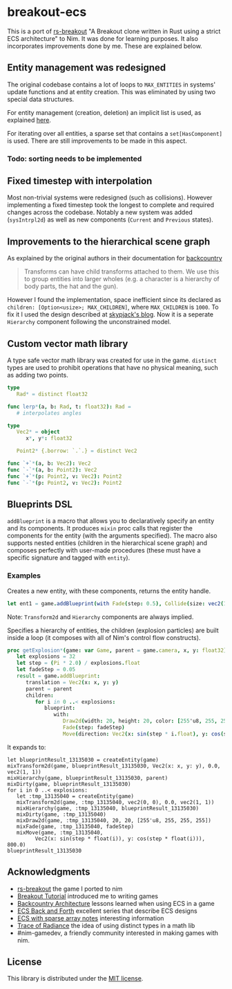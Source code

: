 # breakout-ecs

This is a port of [rs-breakout](https://github.com/michalbe/rs-breakout)
"A Breakout clone written in Rust using a strict ECS architecture" to Nim.
It was done for learning purposes. It also incorporates improvements done by me.
These are explained below.

## Entity management was redesigned

The original codebase contains a lot of loops to ``MAX_ENTITIES`` in systems'
update functions and at entity creation. This was eliminated by using two special data structures.

For entity management (creation, deletion) an implicit list is used, as explained
[here](https://skypjack.github.io/2019-05-06-ecs-baf-part-3/).

For iterating over all entities, a sparse set that contains a ``set[HasComponent]`` is used.
There are still improvements to be made in this aspect.

### Todo: sorting needs to be implemented

## Fixed timestep with interpolation

Most non-trivial systems were redesigned (such as collisions). However implementing a fixed timestep
took the longest to complete and required changes across the codebase. Notably a new system was
added (``sysIntrpl2d``) as well as new components (``Current`` and ``Previous`` states).

## Improvements to the hierarchical scene graph

As explained by the original authors in their documentation for
[backcountry](https://piesku.com/backcountry/architecture#scene)

> Transforms can have child transforms attached to them. We use this to group
> entities into larger wholes (e.g. a character is a hierarchy of body parts,
> the hat and the gun).

However I found the implementation, space inefficient since its declared as
``children: [Option<usize>; MAX_CHILDREN]``, where ``MAX_CHILDREN`` is ``1000``.
To fix it I used the design described at
[skypjack's blog](https://skypjack.github.io/2019-06-25-ecs-baf-part-4/).
Now it is a seperate ``Hierarchy`` component following the unconstrained model.

## Custom vector math library

A type safe vector math library was created for use in the game. ``distinct`` types are
used to prohibit operations that have no physical meaning, such as adding two points.

```nim
type
   Rad* = distinct float32

func lerp*(a, b: Rad, t: float32): Rad =
   # interpolates angles

type
   Vec2* = object
      x*, y*: float32

   Point2* {.borrow: `.`.} = distinct Vec2

func `+`*(a, b: Vec2): Vec2
func `-`*(a, b: Point2): Vec2
func `+`*(p: Point2, v: Vec2): Point2
func `-`*(p: Point2, v: Vec2): Point2
```

## Blueprints DSL

``addBlueprint`` is a macro that allows you to declaratively specify an entity and its components.
It produces ``mixin`` proc calls that register the components for the entity (with the arguments specified).
The macro also supports nested entities (children in the hierarchical scene graph) and composes perfectly
with user-made procedures (these must have a specific signature and tagged with ``entity``).

### Examples

Creates a new entity, with these components, returns the entity handle.

```nim
let ent1 = game.addBlueprint(with Fade(step: 0.5), Collide(size: vec2(100.0, 20.0)), Move(speed: 600.0))
```

Note: ``Transform2d`` and ``Hierarchy`` components are always implied.

Specifies a hierarchy of entities, the children (explosion particles) are built inside a loop
(it composes with all of Nim's control flow constructs).

```nim
proc getExplosion*(game: var Game, parent = game.camera, x, y: float32): Entity =
   let explosions = 32
   let step = (Pi * 2.0) / explosions.float
   let fadeStep = 0.05
   result = game.addBlueprint:
      translation = Vec2(x: x, y: y)
      parent = parent
      children:
         for i in 0 ..< explosions:
            blueprint:
               with:
                  Draw2d(width: 20, height: 20, color: [255'u8, 255, 255, 255])
                  Fade(step: fadeStep)
                  Move(direction: Vec2(x: sin(step * i.float), y: cos(step * i.float)), speed: 800.0)
```

It expands to:

```
let blueprintResult_13135030 = createEntity(game)
mixTransform2d(game, blueprintResult_13135030, Vec2(x: x, y: y), 0.0, vec2(1, 1))
mixHierarchy(game, blueprintResult_13135030, parent)
mixDirty(game, blueprintResult_13135030)
for i in 0 ..< explosions:
   let :tmp_13135040 = createEntity(game)
   mixTransform2d(game, :tmp_13135040, vec2(0, 0), 0.0, vec2(1, 1))
   mixHierarchy(game, :tmp_13135040, blueprintResult_13135030)
   mixDirty(game, :tmp_13135040)
   mixDraw2d(game, :tmp_13135040, 20, 20, [255'u8, 255, 255, 255])
   mixFade(game, :tmp_13135040, fadeStep)
   mixMove(game, :tmp_13135040,
         Vec2(x: sin(step * float(i)), y: cos(step * float(i))), 800.0)
blueprintResult_13135030
```

## Acknowledgments

- [rs-breakout](https://github.com/michalbe/rs-breakout) the game I ported to nim
- [Breakout Tutorial](https://github.com/piesku/breakout/tree/tutorial) introduced me to writing games
- [Backcountry Architecture](https://piesku.com/backcountry/architecture) lessons learned when using ECS in a game
- [ECS Back and Forth](https://skypjack.github.io/2019-02-14-ecs-baf-part-1/) excellent series that describe ECS designs
- [ECS with sparse array notes](https://gist.github.com/dakom/82551fff5d2b843cbe1601bbaff2acbf) interesting information
- [Trace of Radiance](https://github.com/mratsim/trace-of-radiance#correctness) the idea of using distinct types in a math lib
- #nim-gamedev, a friendly community interested in making games with nim.

## License
This library is distributed under the [MIT license](LICENSE).
